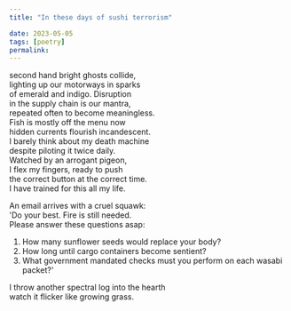 ```yaml
---
title: "In these days of sushi terrorism"

date: 2023-05-05
tags: [poetry]
permalink:
---
```


second hand bright ghosts collide,  
lighting up our motorways in sparks  
of emerald and indigo. Disruption  
in the supply chain is our mantra,  
repeated often to become meaningless.  
Fish is mostly off the menu now  
hidden currents flourish incandescent.   
I barely think about my death machine  
despite piloting it twice daily.   
Watched by an arrogant pigeon,  
I flex my fingers, ready to push  
the correct button at the correct time.  
I have trained for this all my life.

An email arrives with a cruel squawk:  
'Do your best. Fire is still needed.  
Please answer these questions asap:  
1. How many sunflower seeds would replace your body?   
2. How long until cargo containers become sentient?  
3. What government mandated checks must you perform on each wasabi packet?'  

I throw another spectral log into the hearth  
watch it flicker like growing grass. 